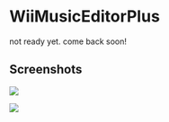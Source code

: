 # WiiMusicEditorPlus

not ready yet. come back soon!


## Screenshots

![](https://user-images.githubusercontent.com/73490201/141029280-af8bd836-4755-48a7-8d46-d436fece6577.PNG)

![](https://user-images.githubusercontent.com/73490201/141029478-4b5042d2-532b-4975-becf-c4f73c67a25d.PNG)
